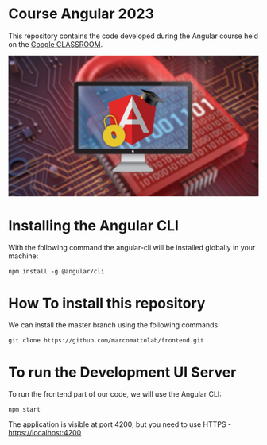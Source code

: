 # Course Angular 2023

This repository contains the code developed during the Angular course held on the [Google CLASSROOM](https://classroom.google.com/c/NjEzOTE0MTI2Mzkz/m/NjEzOTE0NDQyNzQ3/details).

![Angular Course](https://github.com/marcomattolab/frontend/blob/main/angular-course.png)


# Installing the Angular CLI

With the following command the angular-cli will be installed globally in your machine:

    npm install -g @angular/cli 

# How To install this repository

We can install the master branch using the following commands:

    git clone https://github.com/marcomattolab/frontend.git
    
# To run the Development UI Server

To run the frontend part of our code, we will use the Angular CLI:

    npm start 

The application is visible at port 4200, but you need to use HTTPS - [https://localhost:4200](https://localhost:4200)
